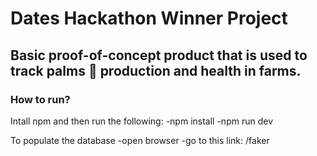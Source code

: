 # Dates Hackathon Winner Project
## Basic proof-of-concept product that is used to track palms 🌴 production and health in farms.

### How to run?
Intall npm and then run the following:
-npm install
-npm run dev

To populate the database
-open browser
-go to this link: /faker
